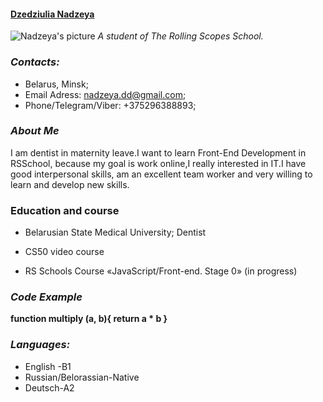 #### [Dzedziulia Nadzeya](https://github.com/NadzeyaDD)

![Nadzeya's picture](https://scontent-waw1-1.xx.fbcdn.net/v/t1.6435-9/172243457_4288577504526962_1469327055505594306_n.jpg?_nc_cat=107&ccb=1-7&_nc_sid=174925&_nc_ohc=hffA8vXhdNAAX-Mdurp&tn=iEGEg505fTY845tO&_nc_ht=scontent-waw1-1.xx&oh=00_AT8YV6Gn6GC87fvQJPtiyppzjP7yK5cvpWbWzPPO9XuUyA&oe=62CAFFED) 
_A student of The Rolling Scopes School._

### *Contacts:*

- Belarus, Minsk;
- Email Adress: nadzeya.dd@gmail.com;
- Phone/Telegram/Viber: +375296388893;

### *About Me*

I am dentist in maternity leave.I want to learn Front-End Development in RSSchool, because my goal is work online,I really interested in IT.I have good interpersonal skills, am an excellent team worker and very willing to learn and develop new skills.

### Education and course

- Belarusian State Medical University; Dentist

- CS50 video course

- RS Schools Course «JavaScript/Front-end. Stage 0» (in progress)

### *Code Example*

**function multiply (a, b){
 return a * b
}**

### *Languages:*

- English -B1
- Russian/Belorassian-Native
- Deutsch-A2




